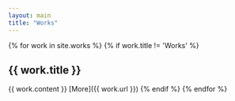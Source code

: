 ```yaml
---
layout: main
title: "Works"
---
```


{% for work in site.works %}
{% if work.title != 'Works' %}
## {{ work.title }}
{{ work.content }}
[More]({{ work.url }})
{% endif %}
{% endfor %}
